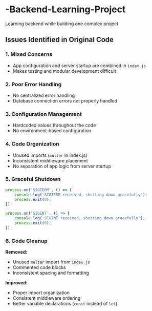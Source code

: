 # -Backend-Learning-Project
Learning backend while building one complex project


## Issues Identified in Original Code

### 1. **Mixed Concerns**
- App configuration and server startup are combined in `index.js`
- Makes testing and modular development difficult

### 2. **Poor Error Handling**
- No centralized error handling
- Database connection errors not properly handled

### 3. **Configuration Management**
- Hardcoded values throughout the code
- No environment-based configuration

### 4. **Code Organization**
- Unused imports (`multer` in index.js)
- Inconsistent middleware placement
- No separation of app logic from server startup

### 5. **Graceful Shutdown** 

```javascript
process.on('SIGTERM', () => {
    console.log('SIGTERM received, shutting down gracefully');
    process.exit(0);
});

process.on('SIGINT', () => {
    console.log('SIGINT received, shutting down gracefully');
    process.exit(0);
});
```

### 6. **Code Cleanup** 
**Removed:**
- Unused `multer` import from `index.js`
- Commented code blocks
- Inconsistent spacing and formatting

**Improved:**
- Proper import organization
- Consistent middleware ordering
- Better variable declarations (`const` instead of `let`)
